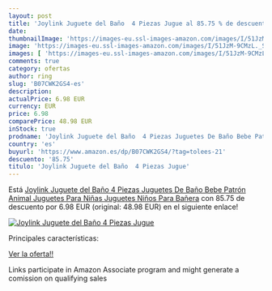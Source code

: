 ```yaml
---
layout: post
title: 'Joylink Juguete del Baño  4 Piezas Jugue al 85.75 % de descuento'
date: 
thumbnailImage: 'https://images-eu.ssl-images-amazon.com/images/I/51JzM-9CMzL._SL200_.jpg'
image: 'https://images-eu.ssl-images-amazon.com/images/I/51JzM-9CMzL._SL200_.jpg'
images: [ 'https://images-eu.ssl-images-amazon.com/images/I/51JzM-9CMzL._SL200_.jpg' ]
comments: true
category: ofertas
author: ring
slug: 'B07CWK2GS4-es'
description:
actualPrice: 6.98 EUR
currency: EUR
price: 6.98
comparePrice: 48.98 EUR
inStock: true
prodname: 'Joylink Juguete del Baño  4 Piezas Juguetes De Baño Bebe Patrón Animal Juguetes Para Niñas Juguetes Niños Para Bañera'
country: 'es'
buyurl: 'https://www.amazon.es/dp/B07CWK2GS4/?tag=tolees-21'
descuento: '85.75'
titulo: 'Joylink Juguete del Baño  4 Piezas Jugue'
---
```


Está [Joylink Juguete del Baño  4 Piezas Juguetes De Baño Bebe Patrón Animal Juguetes Para Niñas Juguetes Niños Para Bañera](https://www.amazon.es/dp/B07CWK2GS4/?tag=tolees-21) con 85.75 de descuento por 6.98 EUR (original: 48.98 EUR) en el siguiente enlace!

[![Joylink Juguete del Baño  4 Piezas Jugue](https://images-eu.ssl-images-amazon.com/images/I/51JzM-9CMzL._SL200_.jpg)](https://www.amazon.es/dp/B07CWK2GS4/?tag=tolees-21)

Principales características:


[Ver la oferta!!](https://www.amazon.es/dp/B07CWK2GS4/?tag=tolees-21)

Links participate in Amazon Associate program and might generate a comission on qualifying sales


